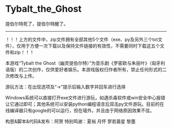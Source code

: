# Tybalt_the_Ghost
提伯尔特死了，提伯尔特醒了。

---------------------------------------------
！！！上方的文件中，zip文件拥有全部其他5个文件（exe、py及另外三个txt文件），仅用于方便一次下载以及保持文件链接的有效性，不需要同时下载这五个文件和zip！！！

本游戏“Tybalt the Ghost（幽灵提伯尔特）”为音乐剧《罗密欧与朱丽叶》（匈牙利语版）的二次创作，仅供爱好者娱乐。本游戏版权归作者所有，禁止任何形式的二次修改与上传。

游玩方法：在出现选项及“→”提示后输入数字并回车进行选择

Windows系统可以直接打开exe文件进行游玩，如遇杀毒软件或win安全中心报错让它通过即可；其他系统可以安装python编程语言后双击py文件游玩。目前的在线编译器只有google的可以运行，但在墙外，并且由于网络原因效果不佳。

构思&脚本&代码&发布：阿贺
特别鸣谢：夏裕 月怀 寥若晨星 黎墨
